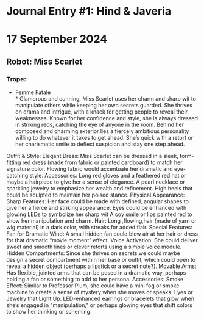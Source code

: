 # Journal Entry #1: Hind & Javeria 
# 17 September 2024

## Robot: Miss Scarlet
### Trope:
* Femme Fatale</br>*
Glamorous and cunning, Miss Scarlet uses her charm and sharp wit to manipulate others while keeping her own secrets guarded. She thrives on drama and intrigue, with a knack for getting people to reveal their weaknesses.
Known for her confidence and style, she is always dressed in striking reds, catching the eye of anyone in the room.
Behind her composed and charming exterior lies a fiercely ambitious personality willing to do whatever it takes to get ahead.
 She’s quick with a retort or her charismatic smile to deflect suspicion and stay one step ahead.


Outfit & Style:
Elegant Dress:  Miss Scarlet can be dressed in a sleek, form-fitting red dress (made from fabric or painted cardboard) to match her signature color. Flowing fabric would accentuate her dramatic and eye-catching style.
Accessories:
Long red gloves and a feathered red hat or maybe a hairpiece to give her a sense of elegance.
A pearl necklace or sparkling jewelry to emphasize her wealth and refinement.
High heels that could be sculpted to maintain her poised stance.
Physical Appearance:
Sharp Features: Her face could be made with defined, angular shapes to give her a fierce and striking appearance.
Eyes could be enhanced with glowing LEDs to symbolize her sharp wit 
A coy smile or lips painted red to show her manipulation and charm.
Hair: Long ,flowing,hair (made of yarn or wig material) in a dark color, with streaks for added flair.
Special Features:
Fan for Dramatic Wind: A small hidden fan could blow air at her hair or dress for that dramatic “movie moment” effect.
Voice Activation: She could deliver sweet and smooth lines or clever retorts using a simple voice module.
Hidden Compartments: Since she thrives on secrets,we could maybe design a secret compartment within her base or outfit, which could open to reveal a hidden object (perhaps a lipstick or a secret note?).
Movable Arms: Has flexible, jointed arms that can be posed in a dramatic way, perhaps holding a fan or something to add to her persona.
Accessories:
Smoke Effect: Similar to Professor Plum, she could have a mini fog or smoke machine to create a sense of mystery when she moves or speaks.
Eyes or Jewelry that Light Up: LED-enhanced earrings or bracelets that glow when she’s engaged in "manipulation," or perhaps glowing eyes that shift colors to show her thinking or scheming.
